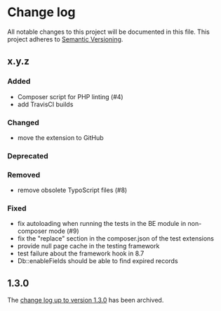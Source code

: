 # Change log

All notable changes to this project will be documented in this file.
This project adheres to [Semantic Versioning](https://semver.org/).

## x.y.z

### Added
- Composer script for PHP linting (#4)
- add TravisCI builds

### Changed
- move the extension to GitHub

### Deprecated

### Removed
- remove obsolete TypoScript files (#8)

### Fixed
- fix autoloading when running the tests in the BE module in non-composer mode (#9)
- fix the "replace" section in the composer.json of the test extensions
- provide null page cache in the testing framework
- test failure about the framework hook in 8.7
- Db::enableFields should be able to find expired records

## 1.3.0

The [change log up to version 1.3.0](Documentation/changelog-archive.txt)
has been archived.
